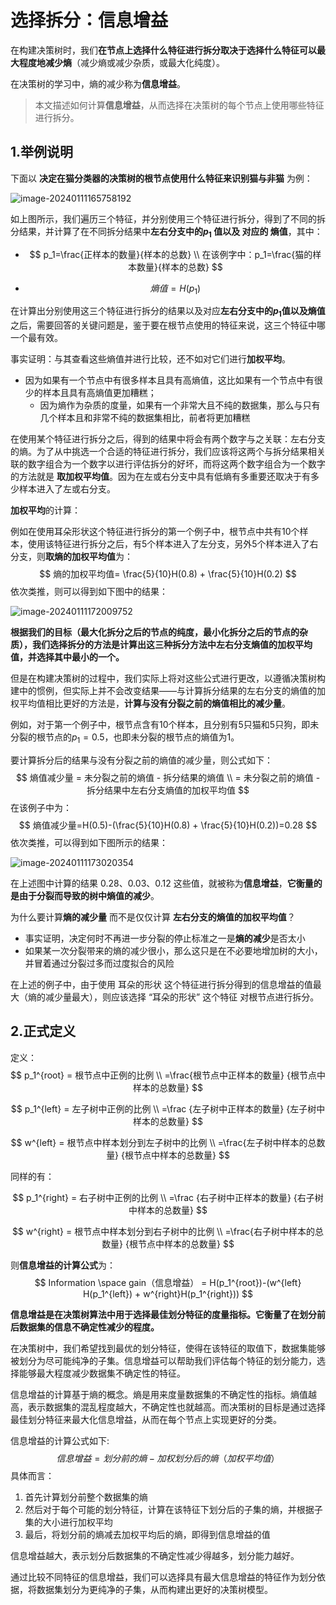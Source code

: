 # 选择拆分：信息增益

在构建决策树时，我们**在节点上选择什么特征进行拆分取决于选择什么特征可以最大程度地减少熵**（减少熵或减少杂质，或最大化纯度）。

在决策树的学习中，熵的减少称为**信息增益**。



> 本文描述如何计算**信息增益**，从而选择在决策树的每个节点上使用哪些特征进行拆分。



## 1.举例说明

下面以 **决定在猫分类器的决策树的根节点使用什么特征来识别猫与非猫** 为例：

![image-20240111165758192](C:\Users\chen\AppData\Roaming\Typora\typora-user-images\image-20240111165758192.png)

如上图所示，我们遍历三个特征，并分别使用三个特征进行拆分，得到了不同的拆分结果，并计算了在不同拆分结果中**左右分支中的$p_1$ 值以及 对应的 熵值**，其中：

- $$
  p_1=\frac{正样本的数量}{样本的总数} \\
  在该例字中：p_1=\frac{猫的样本数量}{样本的总数}
  $$

- $$
  熵值 = H(p_1)
  $$

在计算出分别使用这三个特征进行拆分的结果以及对应**左右分支中的$p_1$值以及熵值**之后，需要回答的关键问题是，鉴于要在根节点使用的特征来说，这三个特征中哪一个最有效。

事实证明：与其查看这些熵值并进行比较，还不如对它们进行**加权平均**。

- 因为如果有一个节点中有很多样本且具有高熵值，这比如果有一个节点中有很少的样本且具有高熵值更加糟糕；
  - 因为熵作为杂质的度量，如果有一个非常大且不纯的数据集，那么与只有几个样本且和非常不纯的数据集相比，前者将更加糟糕



在使用某个特征进行拆分之后，得到的结果中将会有两个数字与之关联：左右分支的熵。为了从中挑选一个合适的特征进行拆分，我们应该将这两个与拆分结果相关联的数字组合为一个数字以进行评估拆分的好坏，而将这两个数字组合为一个数字的方法就是 **取加权平均值**。因为在左或右分支中具有低熵有多重要还取决于有多少样本进入了左或右分支。



**加权平均**的计算：

例如在使用耳朵形状这个特征进行拆分的第一个例子中，根节点中共有10个样本，使用该特征进行拆分之后，有5个样本进入了左分支，另外5个样本进入了右分支，则**取熵的加权平均值**为：
$$
熵的加权平均值= \frac{5}{10}H(0.8) + \frac{5}{10}H(0.2)
$$
依次类推，则可以得到如下图中的结果：

![image-20240111172009752](C:\Users\chen\AppData\Roaming\Typora\typora-user-images\image-20240111172009752.png)

**根据我们的目标（最大化拆分之后的节点的纯度，最小化拆分之后的节点的杂质），我们选择拆分的方法是计算出这三种拆分方法中左右分支熵值的加权平均值，并选择其中最小的一个。**



但是在构建决策树的过程中，我们实际上将对这些公式进行更改，以遵循决策树构建中的惯例，但实际上并不会改变结果——与计算拆分结果的左右分支的熵值的加权平均值相比更好的方法是，**计算与没有分裂之前的熵值相比的减少量**。

例如，对于第一个例子中，根节点含有10个样本，且分别有5只猫和5只狗，即未分裂的根节点的$p_1 = 0.5$，也即未分裂的根节点的熵值为1。

要计算拆分后的结果与没有分裂之前的熵值的减少量，则公式如下：
$$
熵值减少量 = 未分裂之前的熵值 - 拆分结果的熵值 \\
= 未分裂之前的熵值 - 拆分结果中左右分支熵值的加权平均值 
$$
在该例子中为：
$$
熵值减少量=H(0.5)-(\frac{5}{10}H(0.8) + \frac{5}{10}H(0.2))=0.28
$$
依次类推，可以得到如下图所示的结果：

![image-20240111173020354](C:\Users\chen\AppData\Roaming\Typora\typora-user-images\image-20240111173020354.png)

在上述图中计算的结果 $0.28、0.03、0.12$ 这些值，就被称为**信息增益**，**它衡量的是由于分裂而导致的树中熵值的减少**。



为什么要计算**熵的减少量** 而不是仅仅计算 **左右分支的熵值的加权平均值**？

- 事实证明，决定何时不再进一步分裂的停止标准之一是**熵的减少**是否太小
- 如果某一次分裂带来的熵的减少很小，那么这只是在不必要地增加树的大小，并冒着通过分裂过多而过度拟合的风险

在上述的例子中，由于使用 耳朵的形状 这个特征进行拆分得到的信息增益的值最大（熵的减少量最大），则应该选择 “耳朵的形状” 这个特征 对根节点进行拆分。



## 2.正式定义

定义：
$$
p_1^{root} = 根节点中正例的比例 \\
=\frac{根节点中正样本的数量} {根节点中样本的总数量}
$$

$$
p_1^{left} = 左子树中正例的比例 \\ 
=\frac {左子树中正样本的数量} {左子树中样本的总数量}
$$

$$
w^{left} = 根节点中样本划分到左子树中的比例 \\
=\frac{左子树中样本的总数量} {根节点中样本的总数量}
$$

同样的有：


$$
p_1^{right} = 右子树中正例的比例 \\ 
=\frac {右子树中正样本的数量} {右子树中样本的总数量}
$$

$$
w^{right} = 根节点中样本划分到右子树中的比例 \\
=\frac{右子树中样本的总数量} {根节点中样本的总数量}
$$

则**信息增益的计算公式**为：
$$
Information \space gain（信息增益） = H(p_1^{root})-(w^{left} H(p_1^{left}) + w^{right}H(p_1^{right}))
$$


**信息增益是在决策树算法中用于选择最佳划分特征的度量指标。它衡量了在划分前后数据集的信息不确定性减少的程度。**

在决策树中，我们希望找到最优的划分特征，使得在该特征的取值下，数据集能够被划分为尽可能纯净的子集。信息增益可以帮助我们评估每个特征的划分能力，选择能够最大程度减少数据集不确定性的特征。

信息增益的计算基于熵的概念。熵是用来度量数据集的不确定性的指标。熵值越高，表示数据集的混乱程度越大，不确定性也就越高。而决策树的目标是通过选择最佳划分特征来最大化信息增益，从而在每个节点上实现更好的分类。

信息增益的计算公式如下:
$$
信息增益 = 划分前的熵 - 加权划分后的熵（加权平均值）
$$
具体而言：

1. 首先计算划分前整个数据集的熵
2. 然后对于每个可能的划分特征，计算在该特征下划分后的子集的熵，并根据子集的大小进行加权平均
3. 最后，将划分前的熵减去加权平均后的熵，即得到信息增益的值

信息增益越大，表示划分后数据集的不确定性减少得越多，划分能力越好。

通过比较不同特征的信息增益，我们可以选择具有最大信息增益的特征作为划分依据，将数据集划分为更纯净的子集，从而构建出更好的决策树模型。

